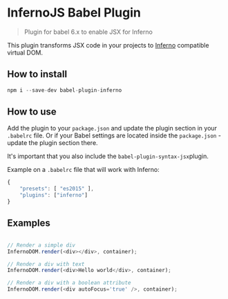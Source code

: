# InfernoJS Babel Plugin

> Plugin for babel 6.x to enable JSX for Inferno

This plugin transforms JSX code in your projects to [Inferno](https://github.com/trueadm/inferno) compatible virtual DOM. 

## How to install

```js
npm i --save-dev babel-plugin-inferno

```

## How to use

Add the plugin to your `package.json` and update the plugin section in your `.babelrc` file. Or if your Babel settings are located inside the `package.json` - update the plugin section there.

It's important that you also include the `babel-plugin-syntax-jsx`plugin.

Example on a `.babelrc` file that will work with Inferno:


```js
{   
    "presets": [ "es2015" ],
    "plugins": ["inferno"]
}
```

## Examples    

```js

// Render a simple div
InfernoDOM.render(<div></div>, container); 

// Render a div with text
InfernoDOM.render(<div>Hello world</div>, container); 

// Render a div with a boolean attribute
InfernoDOM.render(<div autoFocus='true' />, container);

```
